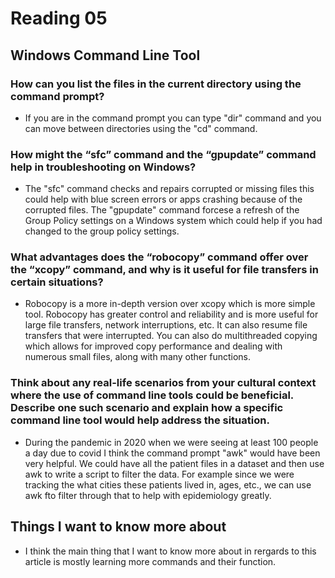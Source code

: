 # Reading 05 
## Windows Command Line Tool


### How can you list the files in the current directory using the command prompt?
- If you are in the command prompt you can type "dir" command and you can move between directories using the "cd" command.

### How might the “sfc” command and the “gpupdate” command help in troubleshooting on Windows?
- The "sfc" command checks and repairs corrupted or missing files this could help with blue screen errors or apps crashing because of the corrupted files. The "gpupdate" command forcese a refresh of the Group Policy settings on a Windows system which could help if you had changed to the group policy settings. 

### What advantages does the “robocopy” command offer over the “xcopy” command, and why is it useful for file transfers in certain situations?
- Robocopy is a more in-depth version over xcopy which is more simple tool. Robocopy has greater control and reliability and is more useful for large file transfers, network interruptions, etc. It can also resume file transfers that were interrupted. You can also do multithreaded copying which allows for improved copy performance and dealing with numerous small files, along with many other functions.   

### Think about any real-life scenarios from your cultural context where the use of command line tools could be beneficial. Describe one such scenario and explain how a specific command line tool would help address the situation.
- During the pandemic in 2020 when we were seeing at least 100 people a day due to covid I think the command prompt "awk" would have been very helpful. We could have all the patient files in a dataset and then use awk to write a script to filter the data. For example since we were tracking the what cities these patients lived in, ages, etc., we can use awk fto filter through that to help with epidemiology greatly. 

## Things I want to know more about
- I think the main thing that I want to know more about in rergards to this article is mostly learning more commands and their function.
